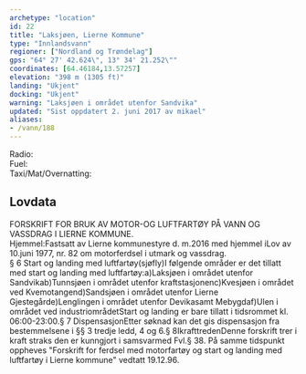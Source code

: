 ```yaml
---
archetype: "location"
id: 22
title: "Laksjøen, Lierne Kommune"
type: "Innlandsvann"
regioner: ["Nordland og Trøndelag"]
gps: "64° 27' 42.624\", 13° 34' 21.252\""
coordinates: [64.46184,13.57257]
elevation: "398 m (1305 ft)"
landing: "Ukjent"
docking: "Ukjent"
warning: "Laksjøen i området utenfor Sandvika"
updated: "Sist oppdatert 2. juni 2017 av mikael"
aliases:
- /vann/188
---
```


Radio:\
Fuel:\
Taxi/Mat/Overnatting:

## Lovdata

FORSKRIFT FOR BRUK AV MOTOR-OG LUFTFARTØY PÅ VANN OG VASSDRAG I LIERNE KOMMUNE.\
Hjemmel:Fastsatt av Lierne kommunestyre d. m.2016 med hjemmel iLov av 10.juni 1977, nr. 82 om motorferdsel i utmark og vassdrag.\
§ 6 Start og landing med luftfartøy(sjøfly)I følgende områder er det tillatt med start og landing med luftfartøy:a)Laksjøen i området utenfor Sandvikab)Tunnsjøen i området utenfor kraftstasjonenc)Kvesjøen i området ved Kvemotangend)Sandsjøen i området utenfor Lierne Gjestegårde)Lenglingen i området utenfor Devikasamt Mebygdaf)Ulen i området ved industriområdetStart og landing er bare tillatt i tidsrommet kl. 06:00-23:00.§ 7 DispensasjonEtter søknad kan det gis dispensasjon fra bestemmelsene i §§ 3 tredje ledd, 4 og 6.§ 8IkrafttredenDenne forskrift trer i kraft straks den er kunngjort i samsvarmed Fvl.§ 38.  På samme tidspunkt oppheves "Forskrift for ferdsel med motorfartøy og start og landing med luftfartøy i Lierne kommune" vedtatt 19.12.96.
